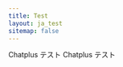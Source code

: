 ```yaml
---
title: Test
layout: ja_test
sitemap: false
---
```


Chatplus テスト
Chatplus テスト


<script>(function(){
var w=window,d=document;
var s="https://app.chatplus.jp/cp.js";
d["__cp_d"]="https://app.chatplus.jp";
d["__cp_c"]="3591ef3c_1";
var a=d.createElement("script"), m=d.getElementsByTagName("script")[0];
a.async=true,a.src=s,m.parentNode.insertBefore(a,m);})();</script>
